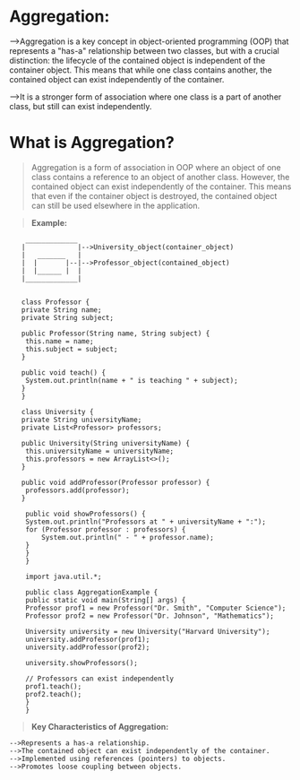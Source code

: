 # **Aggregation:**
-->Aggregation is a key concept in object-oriented programming (OOP) that represents a "has-a" relationship between two classes, but with a crucial distinction: the lifecycle of the contained object is independent of the container object. This means that while one class contains another, the contained object can exist independently of the container.

-->It is a stronger form of association where one class is a part of another class, but still can exist independently.

# **What is Aggregation?**

>Aggregation is a form of association in OOP where an object of one class contains a reference to an object of another class. However, the contained object can exist independently of the container. This means that even if the container object is destroyed, the contained object can still be used elsewhere in the application.

>**Example:**

        _____________ 
       |             |-->University_object(container_object)
       |   _______   |
       |  |       |--|-->Professor_object(contained_object)
       |  |______ |  |
       |_____________|


       class Professor {
       private String name;
       private String subject;
    
       public Professor(String name, String subject) {
        this.name = name;
        this.subject = subject;
       }
    
       public void teach() {
        System.out.println(name + " is teaching " + subject);
       }
       }

       class University {
       private String universityName;
       private List<Professor> professors;
    
       public University(String universityName) {
        this.universityName = universityName;
        this.professors = new ArrayList<>();
       }
    
       public void addProfessor(Professor professor) {
        professors.add(professor);
       }
    
        public void showProfessors() {
        System.out.println("Professors at " + universityName + ":");
        for (Professor professor : professors) {
            System.out.println(" - " + professor.name);
        }
        }
        }

        import java.util.*;

        public class AggregationExample {
        public static void main(String[] args) {
        Professor prof1 = new Professor("Dr. Smith", "Computer Science");
        Professor prof2 = new Professor("Dr. Johnson", "Mathematics");
        
        University university = new University("Harvard University");
        university.addProfessor(prof1);
        university.addProfessor(prof2);
        
        university.showProfessors();
        
        // Professors can exist independently
        prof1.teach();
        prof2.teach();
        }
        }
>**Key Characteristics of Aggregation:**

    -->Represents a has-a relationship.
    -->The contained object can exist independently of the container.
    -->Implemented using references (pointers) to objects.
    -->Promotes loose coupling between objects.
